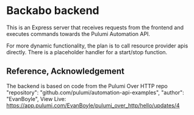 # Backabo backend

This is an Express server that receives requests from the frontend and executes commands towards the Pulumi Automation API.

For more dynamic functionality, the plan is to call resource provider apis directly. There is a placeholder handler for a start/stop function.


## Reference, Acknowledgement

The backend is based on code from the Pulumi Over HTTP repo
"repository": "github.com/pulumi/automation-api-examples",
"author": "EvanBoyle",
View Live: https://app.pulumi.com/EvanBoyle/pulumi_over_http/hello/updates/4

